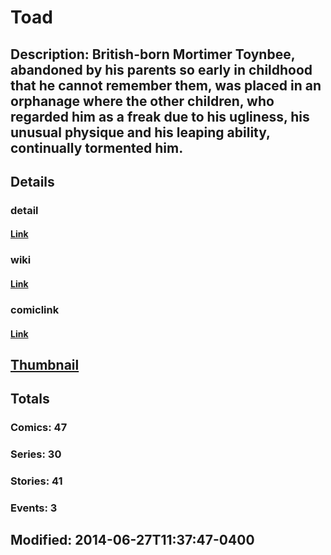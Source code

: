 # Toad
## Description: British-born Mortimer Toynbee, abandoned by his parents so early in childhood that he cannot remember them, was placed in an orphanage where the other children, who regarded him as a freak due to his ugliness, his unusual physique and his leaping ability, continually tormented him.
## Details
### detail
#### [Link](http://marvel.com/characters/2387/toad?utm_campaign=apiRef&utm_source=225578a89fc76f3d20fbffda5d17a88d)
### wiki
#### [Link](http://marvel.com/universe/Toad?utm_campaign=apiRef&utm_source=225578a89fc76f3d20fbffda5d17a88d)
### comiclink
#### [Link](http://marvel.com/comics/characters/1009673/toad?utm_campaign=apiRef&utm_source=225578a89fc76f3d20fbffda5d17a88d)
## [Thumbnail](http://i.annihil.us/u/prod/marvel/i/mg/e/f0/53ad8faa127fa.jpg)
## Totals
### Comics: 47
### Series: 30
### Stories: 41
### Events: 3
## Modified: 2014-06-27T11:37:47-0400